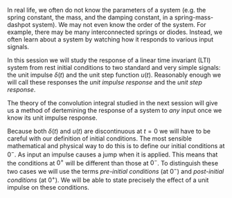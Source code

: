 In real life, we often do not know the parameters of a system (e.g. the spring constant, the mass, and the damping constant, in a spring-mass-dashpot system). We may not even know the order of the system. For example, there may be many interconnected springs or diodes. Instead, we often learn about a system by watching how it responds to various input signals.

In this session we will study the response of a linear time invariant (LTI) system from rest initial conditions to two standard and very simple signals: the unit impulse $\delta(t)$ and the unit step function $u(t)$. Reasonably enough we will call these responses the *unit impulse response* and the *unit step response*.

The theory of the convolution integral studied in the next session will give us a method of dertemining the response of a system to *any* input once we know its unit impulse response.

Because both $\delta(t)$ and $u(t)$ are discontinuous at $t = 0$ we will have to be careful with our definition of initial conditions. The most sensible mathematical and physical way to do this is to define our initial conditions at $0^-$. As input an impulse causes a jump when it is applied. This means that the conditions at $0^+$ will be different than those at $0^-$. To distinguish these two cases we will use the terms *pre-initial conditions* (at $0^-$) and *post-initial conditions* (at $0^+$). We will be able to state precisely the effect of a unit impulse on these conditions.

